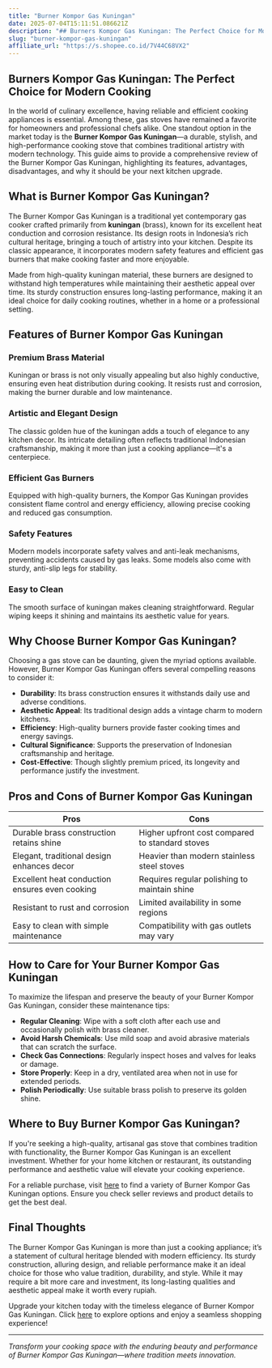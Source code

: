 ```yaml
---
title: "Burner Kompor Gas Kuningan"
date: 2025-07-04T15:11:51.086621Z
description: "## Burners Kompor Gas Kuningan: The Perfect Choice for Modern Cooking..."
slug: "burner-kompor-gas-kuningan"
affiliate_url: "https://s.shopee.co.id/7V44C68VX2"
---
```

## Burners Kompor Gas Kuningan: The Perfect Choice for Modern Cooking

In the world of culinary excellence, having reliable and efficient cooking appliances is essential. Among these, gas stoves have remained a favorite for homeowners and professional chefs alike. One standout option in the market today is the **Burner Kompor Gas Kuningan**—a durable, stylish, and high-performance cooking stove that combines traditional artistry with modern technology. This guide aims to provide a comprehensive review of the Burner Kompor Gas Kuningan, highlighting its features, advantages, disadvantages, and why it should be your next kitchen upgrade.

## What is Burner Kompor Gas Kuningan?

The Burner Kompor Gas Kuningan is a traditional yet contemporary gas cooker crafted primarily from **kuningan** (brass), known for its excellent heat conduction and corrosion resistance. Its design roots in Indonesia’s rich cultural heritage, bringing a touch of artistry into your kitchen. Despite its classic appearance, it incorporates modern safety features and efficient gas burners that make cooking faster and more enjoyable.

Made from high-quality kuningan material, these burners are designed to withstand high temperatures while maintaining their aesthetic appeal over time. Its sturdy construction ensures long-lasting performance, making it an ideal choice for daily cooking routines, whether in a home or a professional setting.

## Features of Burner Kompor Gas Kuningan

### Premium Brass Material

Kuningan or brass is not only visually appealing but also highly conductive, ensuring even heat distribution during cooking. It resists rust and corrosion, making the burner durable and low maintenance.

### Artistic and Elegant Design

The classic golden hue of the kuningan adds a touch of elegance to any kitchen decor. Its intricate detailing often reflects traditional Indonesian craftsmanship, making it more than just a cooking appliance—it's a centerpiece.

### Efficient Gas Burners

Equipped with high-quality burners, the Kompor Gas Kuningan provides consistent flame control and energy efficiency, allowing precise cooking and reduced gas consumption.

### Safety Features

Modern models incorporate safety valves and anti-leak mechanisms, preventing accidents caused by gas leaks. Some models also come with sturdy, anti-slip legs for stability.

### Easy to Clean

The smooth surface of kuningan makes cleaning straightforward. Regular wiping keeps it shining and maintains its aesthetic value for years.

## Why Choose Burner Kompor Gas Kuningan?

Choosing a gas stove can be daunting, given the myriad options available. However, Burner Kompor Gas Kuningan offers several compelling reasons to consider it:

- **Durability**: Its brass construction ensures it withstands daily use and adverse conditions.
- **Aesthetic Appeal**: Its traditional design adds a vintage charm to modern kitchens.
- **Efficiency**: High-quality burners provide faster cooking times and energy savings.
- **Cultural Significance**: Supports the preservation of Indonesian craftsmanship and heritage.
- **Cost-Effective**: Though slightly premium priced, its longevity and performance justify the investment.

## Pros and Cons of Burner Kompor Gas Kuningan

| Pros                                       | Cons                                              |
|--------------------------------------------|---------------------------------------------------|
| Durable brass construction retains shine | Higher upfront cost compared to standard stoves|
| Elegant, traditional design enhances decor| Heavier than modern stainless steel stoves     |
| Excellent heat conduction ensures even cooking | Requires regular polishing to maintain shine  |
| Resistant to rust and corrosion          | Limited availability in some regions           |
| Easy to clean with simple maintenance    | Compatibility with gas outlets may vary       |

## How to Care for Your Burner Kompor Gas Kuningan

To maximize the lifespan and preserve the beauty of your Burner Kompor Gas Kuningan, consider these maintenance tips:

- **Regular Cleaning**: Wipe with a soft cloth after each use and occasionally polish with brass cleaner.
- **Avoid Harsh Chemicals**: Use mild soap and avoid abrasive materials that can scratch the surface.
- **Check Gas Connections**: Regularly inspect hoses and valves for leaks or damage.
- **Store Properly**: Keep in a dry, ventilated area when not in use for extended periods.
- **Polish Periodically**: Use suitable brass polish to preserve its golden shine.

## Where to Buy Burner Kompor Gas Kuningan?

If you're seeking a high-quality, artisanal gas stove that combines tradition with functionality, the Burner Kompor Gas Kuningan is an excellent investment. Whether for your home kitchen or restaurant, its outstanding performance and aesthetic value will elevate your cooking experience.

For a reliable purchase, visit [here](https://s.shopee.co.id/7V44C68VX2) to find a variety of Burner Kompor Gas Kuningan options. Ensure you check seller reviews and product details to get the best deal.

## Final Thoughts

The Burner Kompor Gas Kuningan is more than just a cooking appliance; it’s a statement of cultural heritage blended with modern efficiency. Its sturdy construction, alluring design, and reliable performance make it an ideal choice for those who value tradition, durability, and style. While it may require a bit more care and investment, its long-lasting qualities and aesthetic appeal make it worth every rupiah.

Upgrade your kitchen today with the timeless elegance of Burner Kompor Gas Kuningan. Click [here](https://s.shopee.co.id/7V44C68VX2) to explore options and enjoy a seamless shopping experience!

---

*Transform your cooking space with the enduring beauty and performance of Burner Kompor Gas Kuningan—where tradition meets innovation.*